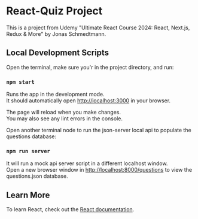 # React-Quiz Project

This is a project from Udemy "Ultimate React Course 2024: React, Next.js, Redux & More" by Jonas Schmedtmann.

## Local Development Scripts

Open the terminal, make sure you'r in the project directory, and run:

### `npm start`

Runs the app in the development mode.\
It should automatically open [http://localhost:3000](http://localhost:3000) in your browser.

The page will reload when you make changes.\
You may also see any lint errors in the console.

Open another terminal node to run the json-server local api to populate the questions database:

### `npm run server`

It will run a mock api server script in a different localhost window.\
Open a new browser window in [http://localhost:8000/questions](http://localhost:8000/questions) to view the questions.json database.

## Learn More

To learn React, check out the [React documentation](https://reactjs.org/).
